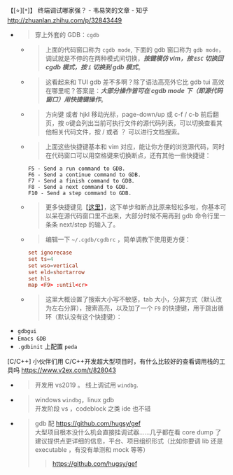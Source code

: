 
【[:star:][`*`]】 终端调试哪家强？ - 韦易笑的文章 - 知乎 http://zhuanlan.zhihu.com/p/32843449
- > 穿上外套的 GDB：`cgdb`
  * > 上面的代码窗口称为 `cgdb mode`, 下面的 gdb 窗口称为 `gdb mode`，调试就是不停的在两种模式间切换，***按键模仿 vim，按 `ESC` 切换回 cgdb 模式，按 `i` 切换到 gdb 模式***。
  * > 这看起来和 TUI gdb 差不多啊？除了语法高亮外它比 gdb tui 高效在哪里呢？答案是：***大部分操作皆可在 cgdb mode 下（即源代码窗口）用快捷键操作***。
  * > 方向键 或者 hjkl 移动光标，page-down/up 或 c-f / c-b 前后翻页，按 o键会列出当前可执行文件的源代码列表，可以切换查看其他相关代码文件，按 / 或者 ？ 可以进行文档搜索。
  * > 上面这些快捷键基本和 vim 对应，能让你方便的浏览源代码，同时在代码窗口可以用空格键来切换断点，还有其他一些快捷键：
    ```console
    F5 - Send a run command to GDB.
    F6 - Send a continue command to GDB.
    F7 - Send a finish command to GDB.
    F8 - Send a next command to GDB.
    F10 - Send a step command to GDB.
    ```
  * > 更多快捷键见【[这里](https://cgdb.github.io/docs/cgdb.html#CGDB-Mode)】，这下单步和断点比原来轻松多啦，你基本可以呆在源代码窗口里不出来，大部分时候不用再到 gdb 命令行里一条条 next/step 的输入了。
  * > 编辑一下 `~/.cgdb/cgdbrc` ，简单调教下使用更方便：
    ```conf
    set ignorecase
    set ts=4
    set wso=vertical
    set eld=shortarrow
    set hls
    map <F9> :until<cr>
    ```
  * > 这里大概设置了搜索大小写不敏感，tab 大小，分屏方式（默认改为左右分屏），搜索高亮，以及加了一个 `F9` 的快捷键，用于跳出循环（默认没有这个快捷键）：
- `gdbgui`
- `Emacs GDB`
- `.gdbinit` 上配置 `peda`

[C/C++] 小伙伴们用 C/C++开发超大型项目时，有什么比较好的查看调用栈的工具吗 https://www.v2ex.com/t/828043
- > 开发用 vs2019 。 线上调试用 `windbg`.
- > windows `windbg`，linux gdb <br> 开发阶段 vs ，codeblock 之类 ide 也不错
- > gdb 配 https://github.com/hugsy/gef <br> 大型项目根本没什么机会直接挂调试器……几乎都在看 core dump 了 <br> 建议提供点更详细的信息，平台、项目组织形式（比如你要调 lib 还是 executable ，有没有单测和 mock 等等）
  >> https://github.com/hugsy/gef
